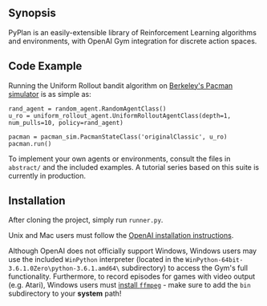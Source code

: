 ## Synopsis

PyPlan is an easily-extensible library of Reinforcement Learning algorithms and environments, with OpenAI Gym integration for discrete action spaces.

## Code Example

Running the Uniform Rollout bandit algorithm on [Berkeley's Pacman simulator](http://ai.berkeley.edu/project_overview.html) is as simple as:

```
rand_agent = random_agent.RandomAgentClass()
u_ro = uniform_rollout_agent.UniformRolloutAgentClass(depth=1, num_pulls=10, policy=rand_agent)

pacman = pacman_sim.PacmanStateClass('originalClassic', u_ro)
pacman.run()
```

To implement your own agents or environments, consult the files in `abstract/` and the included examples. A tutorial series based on this suite is currently in production.

## Installation

After cloning the project, simply run `runner.py`. 

Unix and Mac users must follow the [OpenAI installation instructions](https://github.com/openai/gym#installation). 

Although OpenAI does not officially support Windows, Windows users may use the included `WinPython` interpreter (located in the `WinPython-64bit-3.6.1.0Zero\python-3.6.1.amd64\` subdirectory) to access the Gym's full functionality. Furthermore, to record episodes for games with video output (e.g. Atari), Windows users must [install `ffmpeg`](http://www.wikihow.com/Install-FFmpeg-on-Windows) - make sure to add the `bin` subdirectory to your **system** path!
